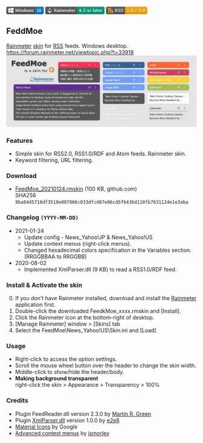 <!-- https://guides.github.com/features/mastering-markdown/ -->
![](https://raw.githubusercontent.com/nek7u/FeedMoe/master/m/Badge-Windows.png) [ ![](https://raw.githubusercontent.com/nek7u/FeedMoe/master/m/Badge-Rainmeter.png)](https://www.rainmeter.net/) ![](https://raw.githubusercontent.com/nek7u/FeedMoe/master/m/Badge-RSS.png)
<!--
![](https://raw.githubusercontent.com/nek7u/FeedMoe/master/m/badge-windows.svg) ![](https://raw.githubusercontent.com/nek7u/FeedMoe/master/m/badge-rainmeter.svg) ![](https://raw.githubusercontent.com/nek7u/FeedMoe/master/m/badge-rss.svg)
-->
<!--![](https://img.shields.io/github/v/release/nek7u/FeedMoe?style=flat&include_prereleases)  -->
<!-- ![](https://repository-images.githubusercontent.com/223094125/b5cc9980-be4f-11ea-9b89-9f58aa4e5eab) -->
## FeddMoe
[Rainmeter](http://www.rainmeter.net/) [skin](https://docs.rainmeter.net/manual/getting-started/#WhatIsASkin) for [RSS](https://en.wikipedia.org/wiki/RSS) feeds. Windows desktop.  
https://forum.rainmeter.net/viewtopic.php?t=33918
![](https://raw.githubusercontent.com/nek7u/FeedMoe/master/m/1280x480_FeedMoe_preview.png)  
### Features
- Simple skin for RSS2.0, RSS1.0/RDF and Atom feeds. Rainmeter skin.
- Keyword filtering, URL filtering.
### Download
- [FeedMoe_20210124.rmskin](https://github.com/nek7u/FeedMoe/releases/download/2021-01-24/FeedMoe_20210124.rmskin) (100 KB, github.com)  
SHA256 `9ba04d5718df3510e087066c033dfcd87e86cd5f6436d110fb7631124e1e3aba`
### Changelog `(YYYY-MM-DD)`
* 2021-01-24
  * Update config - News_Yahoo!JP & News_Yahoo!US
  * Update context menus (right-click menus).
  * Changed hexadecimal colors specification in the Variables section. (RRGGBBAA to RRGGBB)
* 2020-08-02
  + Implemented XmlParser.dll (9 KB) to read a RSS1.0/RDF feed.
### Install & Activate the skin
0. If you don't have Rainmeter installed, download and install the [Rainmeter](http://www.rainmeter.net/) application first.
1. Double-click the downloaded FeedkMoe_xxxx.rmskin and [Install].
2. Click the Rainmeter icon at the bottom-right of desktop.
3. [Manage Rainmeter] window > [Skins] tab
4. Select the FeedMoe\News_Yahoo!US\Skin.ini and [Load]
### Usage
- Right-click to access the option settings.
- Scroll the mouse wheel button over the header to change the skin width.
- Middle-click to show/hide the header/body.
- **Making background transparent**  
  right-click the skin > Appearance > Transparency > 100%
### Credits
- Plugin FeedReader.dll version 2.3.0 by [Martin R. Green](https://www.deviantart.com/limeycanuck)
- Plugin [XmlParser.dll](https://github.com/e2e8/rainmeter-xmlparser) version 1.0.0 by [e2e8](https://github.com/e2e8)
- [Material Icons](https://material.io/resources/icons/) by Google
- [Advanced context menus](https://forum.rainmeter.net/viewtopic.php?t=20050) by [jsmorley](https://github.com/jsmorley)
